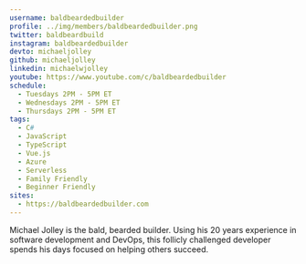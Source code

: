 ```yaml
---
username: baldbeardedbuilder
profile: ../img/members/baldbeardedbuilder.png
twitter: baldbeardbuild
instagram: baldbeardedbuilder
devto: michaeljolley
github: michaeljolley
linkedin: michaelwjolley
youtube: https://www.youtube.com/c/baldbeardedbuilder
schedule:
  - Tuesdays 2PM - 5PM ET
  - Wednesdays 2PM - 5PM ET
  - Thursdays 2PM - 5PM ET
tags:
  - C#
  - JavaScript
  - TypeScript
  - Vue.js
  - Azure
  - Serverless
  - Family Friendly
  - Beginner Friendly
sites:
  - https://baldbeardedbuilder.com
---
```


Michael Jolley is the bald, bearded builder. Using his 20 years experience in software development and DevOps, this follicly challenged developer spends his days focused on helping others succeed.
